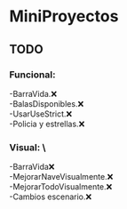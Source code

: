 # MiniProyectos

## TODO

### Funcional:
-BarraVida.:x: \
-BalasDisponibles.:x: \
-UsarUseStrict.:x: \
-Policia y estrellas.:x: 




### Visual: \
-BarraVida:x:\
-MejorarNaveVisualmente.:x: \
-MejorarTodoVisualmente.:x: \
-Cambios escenario.:x: 
